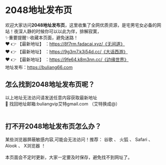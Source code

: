 # 2048地址发布页<br>
欢迎大家访问**2048地址发布页**，这里收集了全网优质资源，是宅男宅女必备的网站！夜深人静的时候你可以以此为伴，排解寂寞，<br>
✨重要提醒✨收藏本页面，避免迷路！<br>
❤️ 👉 【最新地址】 ：https://8f7rm.fadacai.xyz/《无间道》<br>
❤️ 👉 【最新地址】 ：https://9g3m7.k3j54d.cc/《大话西游》<br>
❤️ 👉 【最新地址】 ：https://9fe64.k8m3nn.cc/《边缘世界》<br>
地址发布：https://buliang66.com<br>
## 怎么找到**2048地址发布页**呢？<br>
以上地址无法访问请发送任意内容获取最新地址<br>
📧 找回地址邮箱:buliangvip艾特gmail.com （艾特换成@）<br><br>
## 打不开**2048地址发布页**怎么办？
某些浏览器屏蔽敏感内容,可能会无法访问！推荐： 谷歌 、 火狐 、 Safari 、 Alook 、 X浏览器 ！<br><br>
本页面会不定时更新，大家一定要及时保存，避免找不到网址了。







